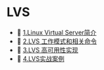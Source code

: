 # LVS

* 📄 [1.Linux Virtual Server简介](siyuan://blocks/20240801172044-kappc4z)
* 📄 [2.LVS 工作模式和相关命令](siyuan://blocks/20240801172357-q6amo0k)
* 📄 [3.LVS 高可用性实现](siyuan://blocks/20240801172614-dgl5ek9)
* 📄 [4.LVS实战案例](siyuan://blocks/20240801172806-52yvier)

　　‍
